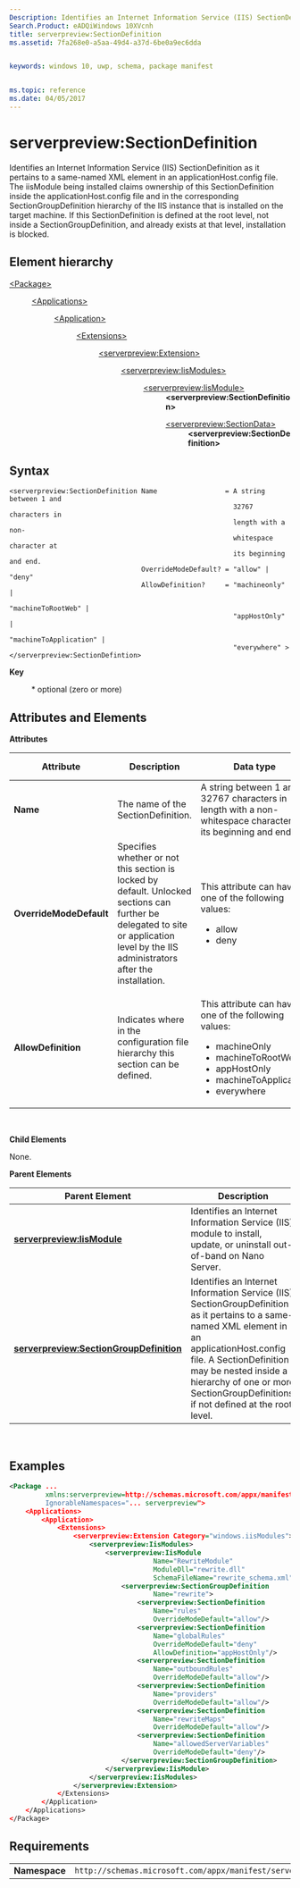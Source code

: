 ```yaml
---
Description: Identifies an Internet Information Service (IIS) SectionDefinition as it pertains to a same-named XML element in an applicationHost.config file.
Search.Product: eADQiWindows 10XVcnh
title: serverpreview:SectionDefinition
ms.assetid: 7fa268e0-a5aa-49d4-a37d-6be0a9ec6dda


keywords: windows 10, uwp, schema, package manifest


ms.topic: reference
ms.date: 04/05/2017
---
```


# serverpreview:SectionDefinition


Identifies an Internet Information Service (IIS) SectionDefinition as it pertains to a same-named XML element in an applicationHost.config file. The iisModule being installed claims ownership of this SectionDefinition inside the applicationHost.config file and in the corresponding SectionGroupDefinition hierarchy of the IIS instance that is installed on the target machine. If this SectionDefinition is defined at the root level, not inside a SectionGroupDefinition, and already exists at that level, installation is blocked.

## Element hierarchy

<dl>
<dt><a href="element-package.md">&lt;Package&gt;</a></dt>
<dd>
<dl>
<dt><a href="element-applications.md">&lt;Applications&gt;</a></dt>
<dd>
<dl>
<dt><a href="element-application.md">&lt;Application&gt;</a></dt>
<dd>
<dl>
<dt><a href="element-1-extensions.md">&lt;Extensions&gt;</a></dt>
<dd>
<dl>
<dt><a href="element-serverpreview-extension-manual.md">&lt;serverpreview:Extension&gt;</a></dt>
<dd>
<dl>
<dt><a href="element-serverpreview-iismodules-manual.md">&lt;serverpreview:IisModules&gt;</a></dt>
<dd>
<dl>
<dt><a href="element-serverpreview-iismodule-manual.md">&lt;serverpreview:IisModule&gt;</a></dt>
<dd><b>&lt;serverpreview:SectionDefinition&gt;</b></dd>
<dd>
<dl>
<dt><a href="element-serverpreview-sectiondata-manual.md">&lt;serverpreview:SectionData&gt;</a></dt>
<dd><b>&lt;serverpreview:SectionDefinition&gt;</b></dd>
<dl>									
</dd>
</dl>									
</dd>
</dl>									
</dd>
</dl>
</dd>
</dl>
</dd>
</dl>
</dd>
</dl>
</dd>
</dl>

## Syntax


```
<serverpreview:SectionDefinition Name                 = A string between 1 and 
                                                        32767 characters in 
                                                        length with a non-
                                                        whitespace character at 
                                                        its beginning and end. 
                                 OverrideModeDefault? = "allow" | "deny"
                                 AllowDefinition?     = "machineonly" | 
                                                        "machineToRootWeb" | 
                                                        "appHostOnly" |
                                                        "machineToApplication" |
                                                        "everywhere" >
</serverpreview:SectionDefintion>
```

**Key**

          \* optional (zero or more)

## Attributes and Elements


**Attributes**

<table>
<colgroup>
<col width="20%" />
<col width="20%" />
<col width="20%" />
<col width="20%" />
<col width="20%" />
</colgroup>
<thead>
<tr class="header">
<th>Attribute</th>
<th>Description</th>
<th>Data type</th>
<th>Required</th>
<th>Default value</th>
</tr>
</thead>
<tbody>
<tr class="odd">
<td><strong>Name</strong></td>
<td>The name of the SectionDefinition.</td>
<td>A string between 1 and 32767 characters in length with a non-whitespace character at its beginning and end.</td>
<td>Yes</td>
<td></td>
</tr>
<tr class="even">
<td><strong>OverrideModeDefault</strong></td>
<td>Specifies whether or not this section is locked by default. Unlocked sections can further be delegated to site or application level by the IIS administrators after the installation.</td>
<td><p>This attribute can have one of the following values:</p>
<ul>
<li>allow</li>
<li>deny</li>
</ul></td>
<td>No</td>
<td></td>
</tr>
<tr class="odd">
<td><strong>AllowDefinition</strong></td>
<td>Indicates where in the configuration file hierarchy this section can be defined.</td>
<td><p>This attribute can have one of the following values:</p>
<ul>
<li>machineOnly</li>
<li>machineToRootWeb</li>
<li>appHostOnly</li>
<li>machineToApplication</li>
<li>everywhere</li>
</ul></td>
<td>No</td>
<td>everywhere</td>
</tr>
</tbody>
</table>

 

**Child Elements**

None.

**Parent Elements**

| Parent Element                                                                                      | Description                                                                                                                                                                                                                                                                          |
|-----------------------------------------------------------------------------------------------------|--------------------------------------------------------------------------------------------------------------------------------------------------------------------------------------------------------------------------------------------------------------------------------------|
| [**serverpreview:IisModule**](element-serverpreview-iismodule-manual.md)                           | Identifies an Internet Information Service (IIS) module to install, update, or uninstall out-of-band on Nano Server.                                                                                                                                                                 |
| [**serverpreview:SectionGroupDefinition**](element-serverpreview-sectiongroupdefinition-manual.md) | Identifies an Internet Information Service (IIS) SectionGroupDefinition as it pertains to a same-named XML element in an applicationHost.config file. A SectionDefinition may be nested inside a hierarchy of one or more SectionGroupDefinitions. if not defined at the root level. |

 

## Examples


```XML
<Package ...
         xmlns:serverpreview=http://schemas.microsoft.com/appx/manifest/serverpreview/windows10"  
         IgnorableNamespaces="... serverpreview">
    <Applications>
        <Application>
            <Extensions>
                <serverpreview:Extension Category="windows.iisModules">  
                    <serverpreview:IisModules>  
                        <serverpreview:IisModule 
                                    Name="RewriteModule"  
                                    ModuleDll="rewrite.dll"  
                                    SchemaFileName="rewrite_schema.xml">  
                            <serverpreview:SectionGroupDefinition 
                                    Name="rewrite">  
                                <serverpreview:SectionDefinition 
                                    Name="rules"  
                                    OverrideModeDefault="allow"/>  
                                <serverpreview:SectionDefinition 
                                    Name="globalRules"  
                                    OverrideModeDefault="deny"                    
                                    AllowDefinition="appHostOnly"/>  
                                <serverpreview:SectionDefinition 
                                    Name="outboundRules"  
                                    OverrideModeDefault="allow"/>  
                                <serverpreview:SectionDefinition 
                                    Name="providers"  
                                    OverrideModeDefault="allow"/>  
                                <serverpreview:SectionDefinition 
                                    Name="rewriteMaps"  
                                    OverrideModeDefault="allow"/>  
                                <serverpreview:SectionDefinition 
                                    Name="allowedServerVariables"                          
                                    OverrideModeDefault="deny"/>  
                            </serverpreview:SectionGroupDefinition>  
                        </serverpreview:IisModule>  
                    </serverpreview:IisModules> 
                </serverpreview:Extension>  
            </Extensions>
        </Application>
    </Applications>
</Package>
```

## Requirements


|               |                                                                    |
|---------------|--------------------------------------------------------------------|
| **Namespace** | `http://schemas.microsoft.com/appx/manifest/serverpreview/windows10` |

 

 

 



